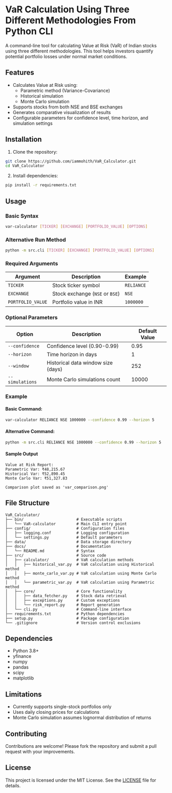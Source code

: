 # VaR Calculation Using Three Different Methodologies From Python CLI

A command-line tool for calculating Value at Risk (VaR) of Indian stocks using three different methodologies. This tool helps investors quantify potential portfolio losses under normal market conditions.

## Features

- Calculates Value at Risk using:
  - Parametric method (Variance-Covariance)
  - Historical simulation
  - Monte Carlo simulation
- Supports stocks from both NSE and BSE exchanges
- Generates comparative visualization of results
- Configurable parameters for confidence level, time horizon, and simulation settings

## Installation

1. Clone the repository:
```bash
git clone https://github.com/iammohith/VaR_Calculator.git
cd VaR_Calculator
```

2. Install dependencies:
```bash
pip install -r requirements.txt
```

## Usage

### Basic Syntax
```bash
var-calculator [TICKER] [EXCHANGE] [PORTFOLIO_VALUE] [OPTIONS]
```
### Alternative Run Method
```bash
python -m src.cli [TICKER] [EXCHANGE] [PORTFOLIO_VALUE] [OPTIONS]
```

### Required Arguments
| Argument          | Description                         | Example       |
|-------------------|-------------------------------------|---------------|
| `TICKER`          | Stock ticker symbol                 | `RELIANCE`    |
| `EXCHANGE`        | Stock exchange (`NSE` or `BSE`)     | `NSE`         |
| `PORTFOLIO_VALUE` | Portfolio value in INR              | `1000000`     |

### Optional Parameters
| Option              | Description                          | Default Value |
|---------------------|--------------------------------------|---------------|
| `--confidence`      | Confidence level (0.90-0.99)         | 0.95          |
| `--horizon`         | Time horizon in days                 | 1             |
| `--window`          | Historical data window size (days)   | 252           |
| `--simulations`     | Monte Carlo simulations count        | 10000         |

### Example

#### Basic Command:
```bash
var-calculator RELIANCE NSE 1000000 --confidence 0.99 --horizon 5
```
#### Alternative Command:
```bash
python -m src.cli RELIANCE NSE 1000000 --confidence 0.99 --horizon 5
```

#### Sample Output
```
Value at Risk Report:
Parametric Var: ₹48,215.67
Historical Var: ₹52,890.45
Monte Carlo Var: ₹51,327.83

Comparison plot saved as 'var_comparison.png'
```

## File Structure
```
VaR_Calculator/
├── bin/                       # Executable scripts
│   └── VaR-calculator         # Main CLI entry point
├── config/                    # Configuration files
│   ├── logging.conf           # Logging configuration
│   └── settings.py            # Default parameters
├── data/                      # Data storage directory
├── docs/                      # Documentation
│   └── README.md              # Syntax
├── src/                       # Source code
│   ├── calculator/            # VaR calculation methods
│   │   ├── historical_var.py  # VaR calculation using Historical method
│   │   ├── monte_carlo_var.py # VaR calculation using Monte Carlo method
│   │   └── parametric_var.py  # VaR calculation using Parametric method
│   ├── core/                  # Core functionality
│   │   ├── data_fetcher.py    # Stock data retrieval
│   │   ├── exceptions.py      # Custom exceptions
│   │   └── risk_report.py     # Report generation
│   └── cli.py                 # Command-line interface
├── requirements.txt           # Python dependencies
├── setup.py                   # Package configuration
└── .gitignore                 # Version control exclusions
```

## Dependencies
- Python 3.8+
- yfinance
- numpy
- pandas
- scipy
- matplotlib

## Limitations
- Currently supports single-stock portfolios only
- Uses daily closing prices for calculations
- Monte Carlo simulation assumes lognormal distribution of returns

## Contributing
Contributions are welcome! Please fork the repository and submit a pull request with your improvements.

## License
This project is licensed under the MIT License. See the [LICENSE](LICENSE) file for details.

